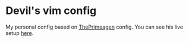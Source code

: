 # Devil's vim config

My personal config based on [ThePrimeagen](https://github.com/ThePrimeagen) config. You can see his live setup [here](https://www.youtube.com/watch?v=w7i4amO_zaE). 
